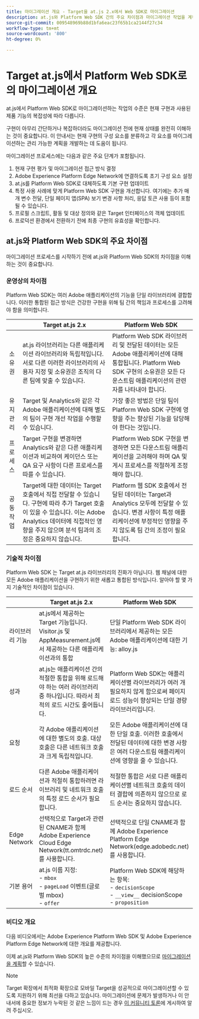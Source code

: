 ```yaml
---
title: 마이그레이션 개요 - Target을 at.js 2.x에서 Web SDK로 마이그레이션
description: at.js와 Platform Web SDK 간의 주요 차이점과 마이그레이션 작업을 계획하는 방법에 대해 알아봅니다.
source-git-commit: 009548969b88d1bfa6eac23f65b1ca2144f27c34
workflow-type: tm+mt
source-wordcount: '800'
ht-degree: 0%

---
```


# Target at.js에서 Platform Web SDK로의 마이그레이션 개요

at.js에서 Platform Web SDK로 마이그레이션하는 작업의 수준은 현재 구현과 사용된 제품 기능의 복잡성에 따라 다릅니다.

구현이 아무리 간단하거나 복잡하더라도 마이그레이션 전에 현재 상태를 완전히 이해하는 것이 중요합니다. 이 안내서는 현재 구현의 구성 요소를 분류하고 각 요소를 마이그레이션하는 관리 가능한 계획을 개발하는 데 도움이 됩니다.

마이그레이션 프로세스에는 다음과 같은 주요 단계가 포함됩니다.

1. 현재 구현 평가 및 마이그레이션 접근 방식 결정
1. Adobe Experience Platform Edge Network에 연결하도록 초기 구성 요소 설정
1. at.js를 Platform Web SDK로 대체하도록 기본 구현 업데이트
1. 특정 사용 사례에 맞게 Platform Web SDK 구현을 개선합니다. 여기에는 추가 매개 변수 전달, 단일 페이지 앱(SPA) 보기 변경 사항 처리, 응답 토큰 사용 등이 포함될 수 있습니다.
1. 프로필 스크립트, 활동 및 대상 정의와 같은 Target 인터페이스의 객체 업데이트
1. 프로덕션 환경에서 전환하기 전에 최종 구현의 유효성을 확인합니다.

## at.js와 Platform Web SDK의 주요 차이점

마이그레이션 프로세스를 시작하기 전에 at.js와 Platform Web SDK의 차이점을 이해하는 것이 중요합니다.

### 운영상의 차이점

Platform Web SDK는 여러 Adobe 애플리케이션의 기능을 단일 라이브러리에 결합합니다. 이러한 통합된 접근 방식은 건강한 구현을 위해 팀 간의 책임과 프로세스를 고려해야 함을 의미합니다.

| | Target at.js 2.x | Platform Web SDK |
|---|---|---|
| 소유권 | at.js 라이브러리는 다른 애플리케이션 라이브러리와 독립적입니다. 서로 다른 이러한 라이브러리의 사용자 지정 및 소유권은 조직의 다른 팀에 맞출 수 있습니다. | Platform Web SDK 라이브러리 및 전달된 데이터는 모든 Adobe 애플리케이션에 대해 통합됩니다. Platform Web SDK 구현의 소유권은 모든 다운스트림 애플리케이션의 관련자를 나타내야 합니다. |
| 유지 관리 | Target 및 Analytics와 같은 각 Adobe 애플리케이션에 대해 별도의 팀이 구현 개선 작업을 수행할 수 있습니다. | 가장 좋은 방법은 단일 팀이 Platform Web SDK 구현에 영향을 주는 향상된 기능을 담당해야 한다는 것입니다. |
| 프로세스 | Target 구현을 변경하면 Analytics와 같은 다른 애플리케이션과 비교하여 케이던스 또는 QA 요구 사항이 다른 프로세스를 따를 수 있습니다. | Platform Web SDK 구현을 변경하면 모든 다운스트림 애플리케이션을 고려해야 하며 QA 및 게시 프로세스를 적절하게 조정해야 합니다. |
| 공동 작업 | Target에 대한 데이터는 Target 호출에서 직접 전달할 수 있습니다. 구현에 따라 추가 Target 호출이 있을 수 있습니다. 이는 Adobe Analytics 데이터에 직접적인 영향을 주지 않으며 분석 팀과의 조정은 중요하지 않습니다. | Platform 웹 SDK 호출에서 전달된 데이터는 Target과 Analytics 모두에 전달할 수 있습니다. 변경 사항이 특정 애플리케이션에 부정적인 영향을 주지 않도록 팀 간의 조정이 필요합니다. |

### 기술적 차이점

Platform Web SDK 는 Target at.js 라이브러리의 진화가 아닙니다. 웹 채널에 대한 모든 Adobe 애플리케이션을 구현하기 위한 새롭고 통합된 방식입니다. 알아야 할 몇 가지 기술적인 차이점이 있습니다.

| | Target at.js 2.x | Platform Web SDK |
|---|---|---|
| 라이브러리 기능 | at.js에서 제공하는 Target 기능입니다. Visitor.js 및 AppMeasurement.js에서 제공하는 다른 애플리케이션과의 통합 | 단일 Platform Web SDK 라이브러리에서 제공하는 모든 Adobe 애플리케이션에 대한 기능: alloy.js |
| 성과 | at.js는 애플리케이션 간의 적절한 통합을 위해 로드해야 하는 여러 라이브러리 중 하나입니다. 따라서 최적의 로드 시간도 줄어듭니다. | Platform Web SDK는 애플리케이션별 라이브러리가 여러 개 필요하지 않게 함으로써 페이지 로드 성능이 향상되는 단일 경량 라이브러리입니다. |
| 요청 | 각 Adobe 애플리케이션에 대한 별도의 호출. 대상 호출은 다른 네트워크 호출과 크게 독립적입니다. | 모든 Adobe 애플리케이션에 대한 단일 호출. 이러한 호출에서 전달된 데이터에 대한 변경 사항은 여러 다운스트림 애플리케이션에 영향을 줄 수 있습니다. |
| 로드 순서 | 다른 Adobe 애플리케이션과 적절히 통합하려면 라이브러리 및 네트워크 호출의 특정 로드 순서가 필요합니다. | 적절한 통합은 서로 다른 애플리케이션별 네트워크 호출의 데이터 결합에 의존하지 않으므로 로드 순서는 중요하지 않습니다. |
| Edge Network | 선택적으로 Target과 관련된 CNAME과 함께 Adobe Experience Cloud Edge Network(tt.omtrdc.net)를 사용합니다. | 선택적으로 단일 CNAME과 함께 Adobe Experience Platform Edge Network(edge.adobedc.net)를 사용합니다. |
| 기본 용어 | at.js 이름 지정: <br> - `mbox` <br> - `pageLoad` 이벤트(글로벌 mbox) <br> - `offer` | Platform Web SDK에 해당하는 항목: <br> - `decisionScope` <br> - `__view__` decisionScope <br> - `proposition` |

### 비디오 개요

다음 비디오에서는 Adobe Experience Platform Web SDK 및 Adobe Experience Platform Edge Network에 대한 개요를 제공합니다.


이제 at.js와 Platform Web SDK의 높은 수준의 차이점을 이해했으므로 [마이그레이션을 계획](plan-migration.md)할 수 있습니다.

>[!NOTE]
>
>Target 확장에서 최적화 확장으로 모바일 Target을 성공적으로 마이그레이션할 수 있도록 지원하기 위해 최선을 다하고 있습니다. 마이그레이션에 문제가 발생하거나 이 안내서에 중요한 정보가 누락된 것 같은 느낌이 드는 경우 [이 커뮤니티 토론](https://experienceleaguecommunities.adobe.com/t5/adobe-experience-platform-data/tutorial-discussion-migrate-target-from-at-js-to-web-sdk/m-p/575587#M463)에 게시하여 알려 주십시오.
